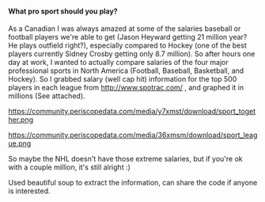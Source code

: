<h4>What pro sport should you play?</h4>

As a Canadian I was always amazed at some of the salaries baseball or football players we're able to get (Jason Heyward getting 21 million year? He plays outfield right?), especially compared to Hockey (one of the best players currently Sidney Crosby getting only 8.7 million). So after hours one day at work, I wanted to actually compare salaries of the four major professional sports in North America (Football, Baseball, Basketball, and Hockey). So I grabbed salary (well cap hit) information for the top 500 players in each league from  <http://www.spotrac.com/> , and graphed it in millions (See attached).

<https://community.periscopedata.com/media/y7xmst/download/sport_together.png>

<https://community.periscopedata.com/media/36xmsm/download/sport_league.png>

So maybe the NHL doesn't have those extreme salaries, but if you're ok with a couple million, it's still alright :)

Used beautiful soup to extract the information, can share the code if anyone is interested.

